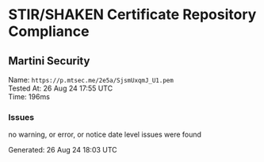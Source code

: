 # STIR/SHAKEN Certificate Repository Compliance

## Martini Security

Name: `https://p.mtsec.me/2e5a/SjsmUxqmJ_U1.pem`\
Tested At: 26 Aug 24 17:55 UTC\
Time: 196ms

### Issues

no warning, or error, or notice date level issues were found

Generated: 26 Aug 24 18:03 UTC